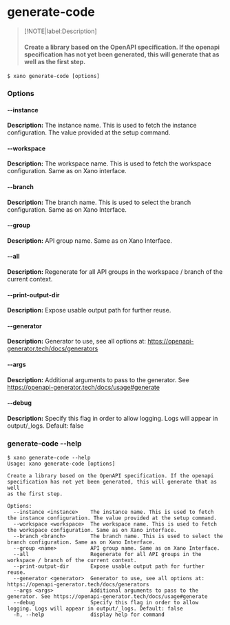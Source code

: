 # generate-code
>[!NOTE|label:Description]
> #### Create a library based on the OpenAPI specification. If the openapi specification has not yet been generated, this will generate that as well as the first step.

```term
$ xano generate-code [options]
```
### Options

#### --instance <instance>
**Description:** The instance name. This is used to fetch the instance configuration. The value provided at the setup command.
#### --workspace <workspace>
**Description:** The workspace name. This is used to fetch the workspace configuration. Same as on Xano interface.
#### --branch <branch>
**Description:** The branch name. This is used to select the branch configuration. Same as on Xano Interface.
#### --group <name>
**Description:** API group name. Same as on Xano Interface.
#### --all
**Description:** Regenerate for all API groups in the workspace / branch of the current context.
#### --print-output-dir
**Description:** Expose usable output path for further reuse.
#### --generator <generator>
**Description:** Generator to use, see all options at: https://openapi-generator.tech/docs/generators
#### --args <args>
**Description:** Additional arguments to pass to the generator. See https://openapi-generator.tech/docs/usage#generate
#### --debug
**Description:** Specify this flag in order to allow logging. Logs will appear in output/_logs. Default: false

### generate-code --help
```term
$ xano generate-code --help
Usage: xano generate-code [options]

Create a library based on the OpenAPI specification. If the openapi specification has not yet been generated, this will generate that as well
as the first step.

Options:
  --instance <instance>    The instance name. This is used to fetch the instance configuration. The value provided at the setup command.
  --workspace <workspace>  The workspace name. This is used to fetch the workspace configuration. Same as on Xano interface.
  --branch <branch>        The branch name. This is used to select the branch configuration. Same as on Xano Interface.
  --group <name>           API group name. Same as on Xano Interface.
  --all                    Regenerate for all API groups in the workspace / branch of the current context.
  --print-output-dir       Expose usable output path for further reuse.
  --generator <generator>  Generator to use, see all options at: https://openapi-generator.tech/docs/generators
  --args <args>            Additional arguments to pass to the generator. See https://openapi-generator.tech/docs/usage#generate
  --debug                  Specify this flag in order to allow logging. Logs will appear in output/_logs. Default: false
  -h, --help               display help for command
```